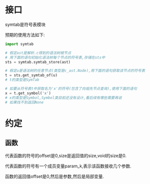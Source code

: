 # 接口

symtab是符号表模块

预期的使用方法如下:

```python
import symtab

# 假定ast是解析.c得到的语法树根节点
# 用下面的语句初始化语法树每个节点的符号表,存储在sts中
sts = symtab.symtab_store(ast)

# 假定u是语法树的任意节点(类型是c_ast.Node),用下面的语句获取该节点的符号表
t = sts.get_symtab_of(u)
# t的类型是SymTab

# 如要从符号表t中获取名为'x'的符号(包含了向祖先节点查询),使用下面的语句
x = t.get_symbol('x')
# x的类型是Symbol,Symbol类目前还没有设计,看后续有哪些需要再说
# 如果找不到返回None

```

# 约定

## 函数

代表函数的符号的offset是0,size是返回值的size,void的size是0.

代表函数的符号有一个成员变量param_k,表示该函数接收几个参数.

函数的返回值offset是0,然后是参数,然后是局部变量.
